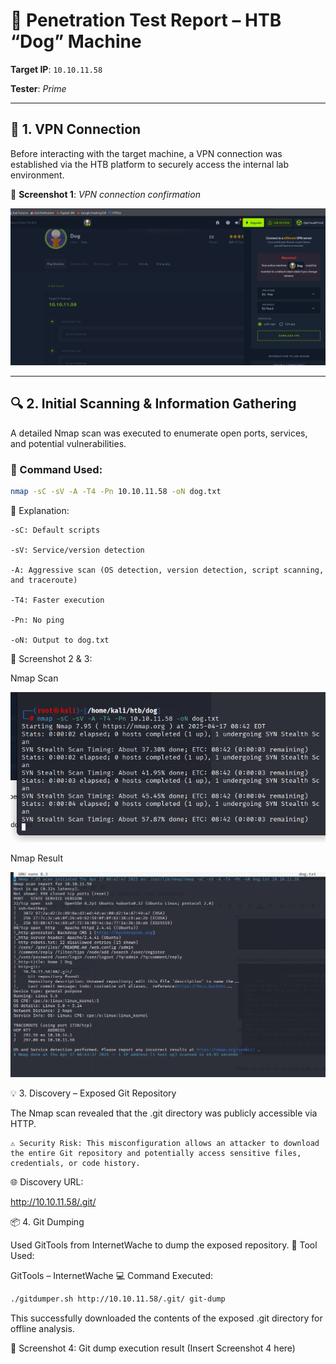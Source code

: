 # 🐾 Penetration Test Report – HTB “Dog” Machine

**Target IP**: `10.10.11.58`  
  
**Tester**: *Prime*

---

## 🔐 1. VPN Connection

Before interacting with the target machine, a VPN connection was established via the HTB platform to securely access the internal lab environment.

📸 **Screenshot 1**: *VPN connection confirmation*  

![VPN Connection](https://github.com/PrimeMurcia/htb/blob/main/dog/ss/ss1.png?raw=true)


---

## 🔍 2. Initial Scanning & Information Gathering

A detailed Nmap scan was executed to enumerate open ports, services, and potential vulnerabilities.

### 🔧 Command Used:
```bash
nmap -sC -sV -A -T4 -Pn 10.10.11.58 -oN dog.txt
```

🧠 Explanation:

    -sC: Default scripts

    -sV: Service/version detection

    -A: Aggressive scan (OS detection, version detection, script scanning, and traceroute)

    -T4: Faster execution

    -Pn: No ping

    -oN: Output to dog.txt

📸 Screenshot 2 & 3: 

Nmap Scan 

![Nmap Scan](https://github.com/PrimeMurcia/htb/blob/main/dog/ss/SS2.png?raw=true)

Nmap Result

![Nmap Result](https://github.com/PrimeMurcia/htb/blob/main/dog/ss/ss3.png?raw=true)


💡 3. Discovery – Exposed Git Repository

The Nmap scan revealed that the .git directory was publicly accessible via HTTP.

    ⚠️ Security Risk: This misconfiguration allows an attacker to download the entire Git repository and potentially access sensitive files, credentials, or code history.

🌐 Discovery URL:

http://10.10.11.58/.git/

📦 4. Git Dumping

Used GitTools from InternetWache to dump the exposed repository.
🔧 Tool Used:

GitTools – InternetWache
💻 Command Executed:

```bash
./gitdumper.sh http://10.10.11.58/.git/ git-dump
```

This successfully downloaded the contents of the exposed .git directory for offline analysis.

📸 Screenshot 4: Git dump execution result
(Insert Screenshot 4 here)
